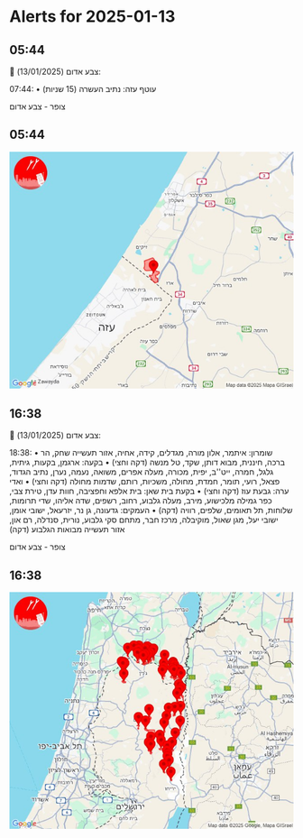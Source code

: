 # Alerts for 2025-01-13

## 05:44

🔴 צבע אדום (13/01/2025):

07:44:
• עוטף עזה: נתיב העשרה (15 שניות)

צופר - צבע אדום

## 05:44

![Photo](images/38308.jpg)

## 16:38

🔴 צבע אדום (13/01/2025):

18:38:
• שומרון: איתמר, אלון מורה, מגדלים, קידה, אחיה, אזור תעשייה שחק, הר ברכה, חיננית, מבוא דותן, שקד, טל מנשה (דקה וחצי)
• בקעה: ארגמן, בקעות, גיתית, גלגל, חמרה, ייט''ב, יפית, מכורה, מעלה אפרים, משואה, נעמה, נערן, נתיב הגדוד, פצאל, רועי, תומר, חמדת, מחולה, משכיות, רותם, שדמות מחולה (דקה וחצי)
• ואדי ערה: גבעת עוז (דקה וחצי)
• בקעת בית שאן: בית אלפא וחפציבה, חוות עדן, טירת צבי, כפר גמילה מלכישוע, מירב, מעלה גלבוע, רחוב, רשפים, שדה אליהו, שדי תרומות, שלוחות, תל תאומים, שלפים, רוויה (דקה)
• העמקים: גדעונה, גן נר, יזרעאל, ישובי אומן, ישובי יעל, מגן שאול, מוקיבלה, מרכז חבר, מתחם סקי גלבוע, נורית, סנדלה, רם און, אזור תעשייה מבואות הגלבוע (דקה)

צופר - צבע אדום

## 16:38

![Photo](images/38314.jpg)

